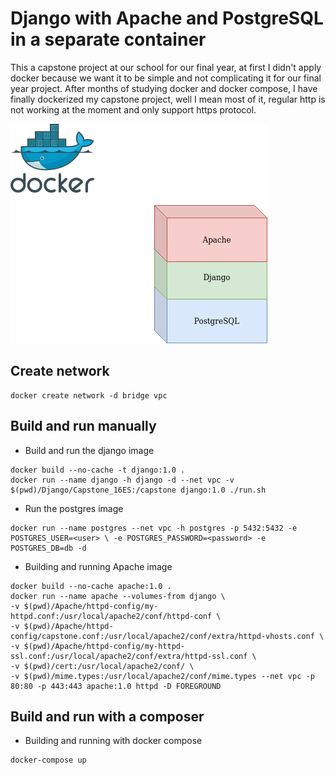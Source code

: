 # Django with Apache and PostgreSQL in a separate container

This a capstone project at our school for our final year, at first I didn't apply docker because we want it to be simple and not complicating it for our final year project. After months of studying docker and docker compose, I have finally dockerized my capstone project, well I mean most of it, regular http is not working at the moment and only support https protocol.

![idea](./images/Capstone_Project_Dockerized.png)

## Create network 

```
docker create network -d bridge vpc
```


## Build and run manually
* Build and run the django image

```
docker build --no-cache -t django:1.0 .
docker run --name django -h django -d --net vpc -v $(pwd)/Django/Capstone_16ES:/capstone django:1.0 ./run.sh 
```

* Run the postgres image

```
docker run --name postgres --net vpc -h postgres -p 5432:5432 -e POSTGRES_USER=<user> \ -e POSTGRES_PASSWORD=<password> -e POSTGRES_DB=db -d
```

* Building and running Apache image

```
docker build --no-cache apache:1.0 .
docker run --name apache --volumes-from django \ 
-v $(pwd)/Apache/httpd-config/my-httpd.conf:/usr/local/apache2/conf/httpd-conf \
-v $(pwd)/Apache/httpd-config/capstone.conf:/usr/local/apache2/conf/extra/httpd-vhosts.conf \
-v $(pwd)/Apache/httpd-config/my-httpd-ssl.conf:/usr/local/apache2/conf/extra/httpd-ssl.conf \
-v $(pwd)/cert:/usr/local/apache2/conf/ \
-v $(pwd)/mime.types:/usr/local/apache2/conf/mime.types --net vpc -p 80:80 -p 443:443 apache:1.0 httpd -D FOREGROUND
```

## Build and run with a composer
* Building and running with docker compose 

```
docker-compose up
```






